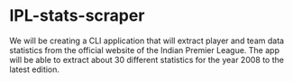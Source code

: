 # IPL-stats-scraper
We will be creating a CLI application that will extract player and team data statistics from the official website of the Indian Premier League. The app will be able to extract about 30 different statistics for the year 2008 to the latest edition.
